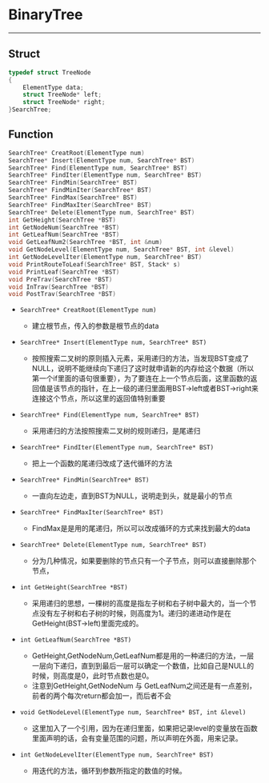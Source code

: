
# BinaryTree
***
## Struct
```c
typedef struct TreeNode 
{
    ElementType data;
    struct TreeNode* left;
    struct TreeNode* right;
}SearchTree;
```

## Function
```c
SearchTree* CreatRoot(ElementType num)
SearchTree* Insert(ElementType num, SearchTree* BST)
SearchTree* Find(ElementType num, SearchTree* BST)
SearchTree* FindIter(ElementType num, SearchTree* BST)
SearchTree* FindMin(SearchTree* BST)
SearchTree* FindMinIter(SearchTree* BST)
SearchTree* FindMax(SearchTree* BST)
SearchTree* FindMaxIter(SearchTree* BST)
SearchTree* Delete(ElementType num, SearchTree* BST)
int GetHeight(SearchTree *BST)
int GetNodeNum(SearchTree *BST)
int GetLeafNum(SearchTree *BST)
void GetLeafNum2(SearchTree *BST, int &num)
void GetNodeLevel(ElementType num, SearchTree* BST, int &level)
int GetNodeLevelIter(ElementType num, SearchTree* BST)
void PrintRouteToLeaf(SearchTree* BST, Stack* s)
void PrintLeaf(SearchTree *BST)
void PreTrav(SearchTree *BST)
void InTrav(SearchTree *BST)
void PostTrav(SearchTree *BST)
```

- `SearchTree* CreatRoot(ElementType num)`  
    + 建立根节点，传入的参数是根节点的data

- `SearchTree* Insert(ElementType num, SearchTree* BST)`
    + 按照搜索二叉树的原则插入元素，采用递归的方法，当发现BST变成了NULL，说明不能继续向下递归了这时就申请新的内存给这个数据（所以第一个if里面的语句很重要），为了要连在上一个节点后面，这里函数的返回值是该节点的指针，在上一级的递归里面用BST->left或者BST->right来连接这个节点，所以这里的返回值特别重要

- `SearchTree* Find(ElementType num, SearchTree* BST)`
    + 采用递归的方法按照搜索二叉树的规则递归，是尾递归

-  `SearchTree* FindIter(ElementType num, SearchTree* BST)`
    + 把上一个函数的尾递归改成了迭代循环的方法

- `SearchTree* FindMin(SearchTree* BST)`  
    + 一直向左边走，直到BST为NULL，说明走到头，就是最小的节点

- `SearchTree* FindMaxIter(SearchTree* BST)`
    + FindMax是是用的尾递归，所以可以改成循环的方式来找到最大的data

- `SearchTree* Delete(ElementType num, SearchTree* BST)`
    + 分为几种情况，如果要删除的节点只有一个子节点，则可以直接删除那个节点，

- `int GetHeight(SearchTree *BST)`    
    + 采用递归的思想，一棵树的高度是指左子树和右子树中最大的，当一个节点没有左子树和右子树的时候，则高度为1。递归的递进动作是在GetHeight(BST->left)里面完成的。

- `int GetLeafNum(SearchTree *BST)`
    + GetHeight,GetNodeNum,GetLeafNum都是用的一种递归的方法，一层一层向下递归，直到到最后一层可以确定一个数值，比如自己是NULL的时候，则高度是0，此时节点数也是0。
    + 注意到GetHeight,GetNodeNum 与 GetLeafNum之间还是有一点差别，前者的两个每次return都会加一，而后者不会

- `void GetNodeLevel(ElementType num, SearchTree* BST, int &level)`
    + 这里加入了一个引用，因为在递归里面，如果把记录level的变量放在函数里面声明的话，会有变量范围的问题，所以声明在外面，用来记录。

- `int GetNodeLevelIter(ElementType num, SearchTree* BST)`
    + 用迭代的方法，循环到参数所指定的数值的时候。


 